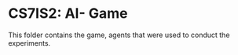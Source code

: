# CS7IS2: AI- Game

This folder contains the game, agents that were used to conduct the experiments.
